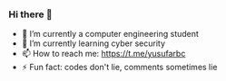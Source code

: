 ### Hi there 👋

- 🔭 I’m currently a computer engineering student
- 🌱 I’m currently learning cyber security
- 📫 How to reach me: https://t.me/yusufarbc
- ⚡ Fun fact: codes don't lie, comments sometimes lie
